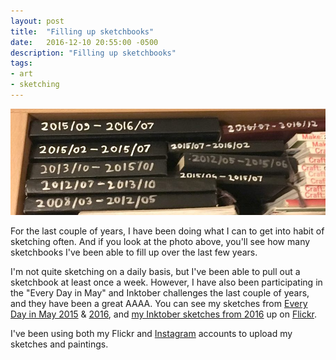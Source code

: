 ```yaml
---
layout: post
title:  "Filling up sketchbooks"
date:   2016-12-10 20:55:00 -0500
description: "Filling up sketchbooks"
tags:
- art
- sketching
---
```

![Sketchbooks on the bookshelf](/assets/images/2016/12-sketchbooks.jpg "All my filled sketchbooks on the shelf")

For the last couple of years, I have been doing what I can to get into habit of sketching often. And if you look at the photo above, you'll see how many sketchbooks I've been able to fill up over the last few years.

I'm not quite sketching on a daily basis, but I've been able to pull out a sketchbook at least once a week. However, I have also been participating in the "Every Day in May" and Inktober challenges the last couple of years, and they have been a great AAAA. You can see my sketches from [Every Day in May 2015](https://www.flickr.com/photos/billturner/sets/72157663456635526 "My Every Day in May sketches from 2015") &amp; [2016](https://www.flickr.com/photos/billturner/sets/72157669073785626 "My Every Day in May sketches from 2016"), and [my Inktober sketches from 2016](https://www.flickr.com/photos/billturner/sets/72157674536490326 "My Inktober sketches from 2016") up on [Flickr](https://www.flickr.com/photos/billturner "My account on Flickr").

I've been using both my Flickr and [Instagram](https://instagram.com/billturner/ "My Instagram page") accounts to upload my sketches and paintings.
